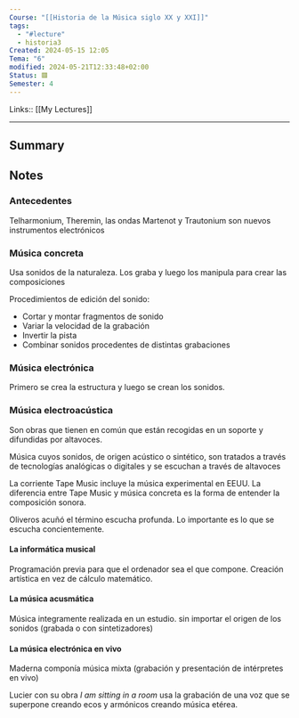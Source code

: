```yaml
---
Course: "[[Historia de la Música siglo XX y XXI]]"
tags:
  - "#lecture"
  - historia3
Created: 2024-05-15 12:05
Tema: "6"
modified: 2024-05-21T12:33:48+02:00
Status: 🟥
Semester: 4
---
```

Links:: [[My Lectures]]
___

## Summary

## Notes

### Antecedentes

Telharmonium, Theremin, las ondas Martenot y Trautonium son nuevos instrumentos electrónicos

### Música concreta

Usa sonidos de la naturaleza. Los graba y luego los manipula para crear las composiciones

Procedimientos de edición del sonido:
- Cortar y montar fragmentos de sonido
- Variar la velocidad de la grabación
- Invertir la pista
- Combinar sonidos procedentes de distintas grabaciones

### Música electrónica

Primero se crea la estructura y luego se crean los sonidos.

### Música electroacústica

Son obras que tienen en común que están recogidas en un soporte y difundidas por altavoces.

Música cuyos sonidos, de origen acústico o sintético, son tratados a través de tecnologías analógicas o digitales y se escuchan a través de altavoces

La corriente Tape Music incluye la música experimental en EEUU. La diferencia entre Tape Music y música concreta es la forma de entender la composición sonora.

Oliveros acuñó el término escucha profunda. Lo importante es lo que se escucha concientemente.

#### La informática musical

Programación previa para que el ordenador sea el que compone. Creación artística en vez de cálculo matemático.

#### La música acusmática

Música integramente realizada en un estudio. sin importar el origen de los sonidos (grabada o con sintetizadores)

#### La música electrónica en vivo

Maderna componía música mixta (grabación y presentación de intérpretes en vivo)

Lucier con su obra *I am sitting in a room* usa la grabación de una voz que se superpone creando ecos y armónicos creando música etérea.




































